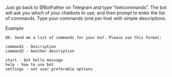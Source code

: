 Just go back to @BotFather on Telegram and type “/setcommands”. 
The bot will ask you which of your chatbots to use, and then prompt to enter the list of commands.
Type your commands (one per line) with simple descriptions.

Example
```
OK. Send me a list of commands for your bot. Please use this format:

command1 - Description
command2 - Another description

```

```
start - bot hello message
help - how to use bot
settings - set user preferable options
```
